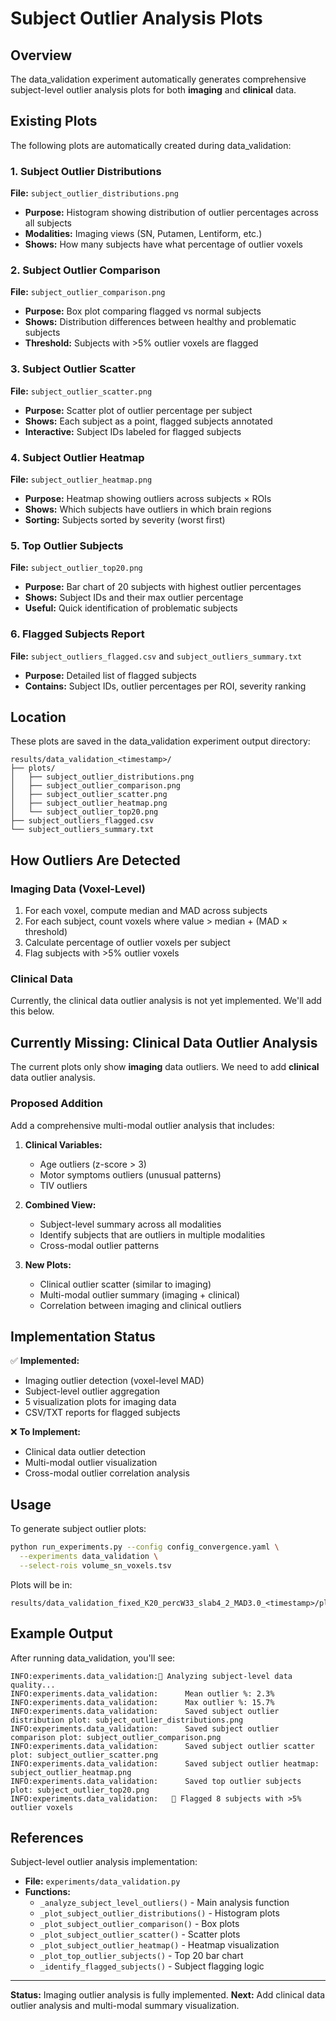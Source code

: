 # Subject Outlier Analysis Plots

## Overview

The data_validation experiment automatically generates comprehensive subject-level outlier analysis plots for both **imaging** and **clinical** data.

## Existing Plots

The following plots are automatically created during data_validation:

### 1. Subject Outlier Distributions
**File:** `subject_outlier_distributions.png`
- **Purpose:** Histogram showing distribution of outlier percentages across all subjects
- **Modalities:** Imaging views (SN, Putamen, Lentiform, etc.)
- **Shows:** How many subjects have what percentage of outlier voxels

### 2. Subject Outlier Comparison
**File:** `subject_outlier_comparison.png`
- **Purpose:** Box plot comparing flagged vs normal subjects
- **Shows:** Distribution differences between healthy and problematic subjects
- **Threshold:** Subjects with >5% outlier voxels are flagged

### 3. Subject Outlier Scatter
**File:** `subject_outlier_scatter.png`
- **Purpose:** Scatter plot of outlier percentage per subject
- **Shows:** Each subject as a point, flagged subjects annotated
- **Interactive:** Subject IDs labeled for flagged subjects

### 4. Subject Outlier Heatmap
**File:** `subject_outlier_heatmap.png`
- **Purpose:** Heatmap showing outliers across subjects × ROIs
- **Shows:** Which subjects have outliers in which brain regions
- **Sorting:** Subjects sorted by severity (worst first)

### 5. Top Outlier Subjects
**File:** `subject_outlier_top20.png`
- **Purpose:** Bar chart of 20 subjects with highest outlier percentages
- **Shows:** Subject IDs and their max outlier percentage
- **Useful:** Quick identification of problematic subjects

### 6. Flagged Subjects Report
**File:** `subject_outliers_flagged.csv` and `subject_outliers_summary.txt`
- **Purpose:** Detailed list of flagged subjects
- **Contains:** Subject IDs, outlier percentages per ROI, severity ranking

## Location

These plots are saved in the data_validation experiment output directory:

```
results/data_validation_<timestamp>/
├── plots/
│   ├── subject_outlier_distributions.png
│   ├── subject_outlier_comparison.png
│   ├── subject_outlier_scatter.png
│   ├── subject_outlier_heatmap.png
│   └── subject_outlier_top20.png
├── subject_outliers_flagged.csv
└── subject_outliers_summary.txt
```

## How Outliers Are Detected

### Imaging Data (Voxel-Level)
1. For each voxel, compute median and MAD across subjects
2. For each subject, count voxels where value > median + (MAD × threshold)
3. Calculate percentage of outlier voxels per subject
4. Flag subjects with >5% outlier voxels

### Clinical Data
Currently, the clinical data outlier analysis is not yet implemented. We'll add this below.

## Currently Missing: Clinical Data Outlier Analysis

The current plots only show **imaging** data outliers. We need to add **clinical** data outlier analysis.

### Proposed Addition

Add a comprehensive multi-modal outlier analysis that includes:

1. **Clinical Variables:**
   - Age outliers (z-score > 3)
   - Motor symptoms outliers (unusual patterns)
   - TIV outliers

2. **Combined View:**
   - Subject-level summary across all modalities
   - Identify subjects that are outliers in multiple modalities
   - Cross-modal outlier patterns

3. **New Plots:**
   - Clinical outlier scatter (similar to imaging)
   - Multi-modal outlier summary (imaging + clinical)
   - Correlation between imaging and clinical outliers

## Implementation Status

✅ **Implemented:**
- Imaging outlier detection (voxel-level MAD)
- Subject-level outlier aggregation
- 5 visualization plots for imaging data
- CSV/TXT reports for flagged subjects

❌ **To Implement:**
- Clinical data outlier detection
- Multi-modal outlier visualization
- Cross-modal outlier correlation analysis

## Usage

To generate subject outlier plots:

```bash
python run_experiments.py --config config_convergence.yaml \
  --experiments data_validation \
  --select-rois volume_sn_voxels.tsv
```

Plots will be in:
```
results/data_validation_fixed_K20_percW33_slab4_2_MAD3.0_<timestamp>/plots/
```

## Example Output

After running data_validation, you'll see:

```
INFO:experiments.data_validation:👤 Analyzing subject-level data quality...
INFO:experiments.data_validation:      Mean outlier %: 2.3%
INFO:experiments.data_validation:      Max outlier %: 15.7%
INFO:experiments.data_validation:      Saved subject outlier distribution plot: subject_outlier_distributions.png
INFO:experiments.data_validation:      Saved subject outlier comparison plot: subject_outlier_comparison.png
INFO:experiments.data_validation:      Saved subject outlier scatter plot: subject_outlier_scatter.png
INFO:experiments.data_validation:      Saved subject outlier heatmap: subject_outlier_heatmap.png
INFO:experiments.data_validation:      Saved top outlier subjects plot: subject_outlier_top20.png
INFO:experiments.data_validation:   📝 Flagged 8 subjects with >5% outlier voxels
```

## References

Subject-level outlier analysis implementation:
- **File:** `experiments/data_validation.py`
- **Functions:**
  - `_analyze_subject_level_outliers()` - Main analysis function
  - `_plot_subject_outlier_distributions()` - Histogram plots
  - `_plot_subject_outlier_comparison()` - Box plots
  - `_plot_subject_outlier_scatter()` - Scatter plots
  - `_plot_subject_outlier_heatmap()` - Heatmap visualization
  - `_plot_top_outlier_subjects()` - Top 20 bar chart
  - `_identify_flagged_subjects()` - Subject flagging logic

---

**Status:** Imaging outlier analysis is fully implemented.
**Next:** Add clinical data outlier analysis and multi-modal summary visualization.
